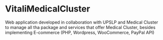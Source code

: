 # VitaliMedicalCluster
Web application developed in collaboration with UPSLP and Medical Cluster to manage all tha package and services that offer Medical Cluster, besides implementing E-commerce (PHP, Wordpress, WooCommerce, PayPal API)
